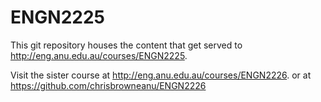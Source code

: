 ENGN2225
========

This git repository houses the content that get served to http://eng.anu.edu.au/courses/ENGN2225.

Visit the sister course at http://eng.anu.edu.au/courses/ENGN2226. or at https://github.com/chrisbrowneanu/ENGN2226

